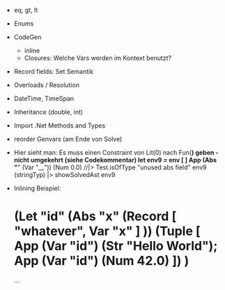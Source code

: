 * eq, gt, lt
* Enums
* CodeGen
	* inline
	* Closures: Welche Vars werden im Kontext benutzt?
* Record fields: Set Semantik
* Overloads / Resolution
* DateTime, TimeSpan
* Inheritance (double, int)
* Import .Net Methods and Types
* reorder Genvars (am Ende von Solve)

* Hier sieht man: Es muss einen Constraint von Lit(0) nach Fun(__) geben - nicht umgekehrt (siehe Codekommentar)
	let env9 = env [ ]
	App (Abs "__" (Var "__")) (Num 0.0)
	//|> Test.isOfType "unused abs field" env9 (stringTyp)
	|> showSolvedAst env9
* Inlining
	Beispiel:

	(Let "id" (Abs "x" (Record [ "whatever", Var "x" ] ))
	(Tuple [ App (Var "id") (Str "Hello World"); App (Var "id") (Num 42.0) ])
	)
	=
	...

